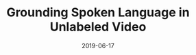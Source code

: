 ---
title: "Grounding Spoken Language in Unlabeled Video"
authors:
  - key: angieboggust
  - key: kartikaudhkhasi
  - key: dhirajjoshi
  - key: daveharwath
  - key: samthomas
  - key: rogerioferis
  - key: dangutfreund
  - key: yangzhang
  - key: antoniotorralba
  - key: michaelpicheny
  - key: jimglass
venue: cvpr-sightsound-workshop
type: workshop
date: 2019-06-17
first_author: true
links:
  - name: Paper
    icon: paper
    url: https://openaccess.thecvf.com/content_CVPRW_2019/papers/Sight%20and%20Sound/Angie_W_Boggust_Grounding_Spoken_Words_in_Unlabeled_Video_CVPRW_2019_paper.pdf
  - name: Poster
    icon: poster
    url: https://angieboggust.com/posters/cvpr_grounding_spoken_words_in_unlabeled_video_poster.pdf
---